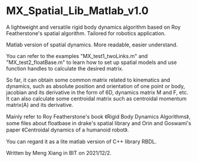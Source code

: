 # MX_Spatial_Lib_Matlab_v1.0
A lightweight and versatile rigid body dynamics algorithm based on Roy Featherstone's spatial algorithm. Tailored for robotics application.

Matlab version of spatial dynamics. More readable, easier understand.

You can refer to the examples "MX_test1_twoLinks.m" and "MX_test2_floatBase.m" to learn how to set up spatial models and use function handles to calculate the desired matrix.

So far, it can obtain some common matrix related to kinematics and dynamics, such as absolute position and orientation of one point or body, jacobian and its derivative in the form of 6D, dynamics matrix M and F, etc. It can also calculate some centroidal matrix such as centroidal momentum matrix(A) and its derivative.

Mainly refer to Roy Featherstone's book 《Rigid Body Dynamics Algorithms》, some files about floatbase in drake's spatial library and Orin and Goswami's paper 《Centroidal dynamics of a humanoid robot》.

You can regard it as a lite matlab version of C++ library RBDL.

Written by Meng Xiang in BIT on 2021/12/2.
